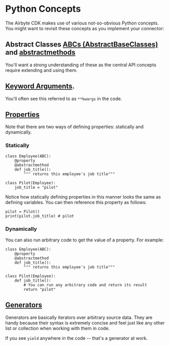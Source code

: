 # Python Concepts

The Airbyte CDK makes use of various not-so-obvious Python concepts. You might want to revisit these concepts as you implement your connector:

## Abstract Classes [ABCs \(AbstractBaseClasses\)](https://docs.python.org/3/library/abc.html) and [abstractmethods](https://docs.python.org/3/library/abc.html#abc.abstractmethod)

You'll want a strong understanding of these as the central API concepts require extending and using them.

## [Keyword Arguments](https://realpython.com/python-kwargs-and-args/).

You'll often see this referred to as `**kwargs` in the code.

## [Properties](https://www.freecodecamp.org/news/python-property-decorator/)

Note that there are two ways of defining properties: statically and dynamically.

### Statically

```text
class Employee(ABC):
    @property
    @abstractmethod
    def job_title():
        """ returns this employee's job title"""

class Pilot(Employee):
    job_title = "pilot"
```

Notice how statically defining properties in this manner looks the same as defining variables. You can then reference this property as follows:

```text
pilot = Pilot()
print(pilot.job_title) # pilot
```

### Dynamically

You can also run arbitrary code to get the value of a property. For example:

```text
class Employee(ABC):
    @property
    @abstractmethod
    def job_title():
        """ returns this employee's job title"""

class Pilot(Employee):
    def job_title():
        # You can run any arbitrary code and return its result
        return "pilot"
```

## [Generators](https://wiki.python.org/moin/Generators)

Generators are basically iterators over arbitrary source data. They are handy because their syntax is extremely concise and feel just like any other list or collection when working with them in code.

If you see `yield` anywhere in the code -- that's a generator at work.

